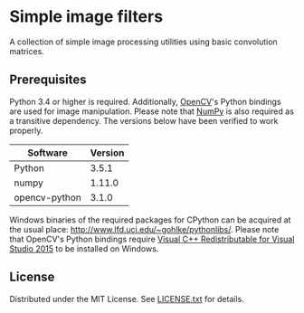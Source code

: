 Simple image filters
====================

A collection of simple image processing utilities using basic convolution
matrices.

Prerequisites
-------------

Python 3.4 or higher is required.
Additionally, [OpenCV]'s Python bindings are used for image manipulation.
Please note that [NumPy] is also required as a transitive dependency.
The versions below have been verified to work properly.

| Software      | Version |
| ------------- | ------- |
| Python        | 3.5.1   |
| numpy         | 1.11.0  |
| opencv-python | 3.1.0   |

[NumPy]: http://www.numpy.org/
[OpenCV]: http://opencv.org/

Windows binaries of the required packages for CPython can be acquired at the
usual place: http://www.lfd.uci.edu/~gohlke/pythonlibs/.
Please note that OpenCV's Python bindings require [Visual C++ Redistributable
for Visual Studio 2015] to be installed on Windows.

[Visual C++ Redistributable for Visual Studio 2015]: https://www.microsoft.com/en-us/download/details.aspx?id=48145

License
-------

Distributed under the MIT License.
See [LICENSE.txt] for details.

[LICENSE.txt]: LICENSE.txt
